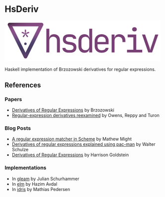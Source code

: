# HsDeriv

![Logo](./logo.png)

Haskell implementation of Brzozowski derivatives for regular expressions.

## References

### Papers
* [Derivatives of Regular Expressions](https://dl.acm.org/doi/10.1145/321239.321249) by Brzozowski
* [Regular-expression derivatives reexamined](https://www.ccs.neu.edu/home/turon/re-deriv.pdf) by Owens, Reppy and Turon

### Blog Posts
* [A regular expression matcher in Scheme](https://matt.might.net/articles/implementation-of-regular-expression-matching-in-scheme-with-derivatives/) by Mathew Might
* [Derivatives of regular expressions explained using pac-man](https://betterprogramming.pub/how-to-take-the-derivative-of-a-regular-expression-explained-2e7cea15028d) by Walter Schulze
* [Derivatives of Regular Expressions](https://harrisongoldste.in/languages/2017/09/30/derivatives-of-regular-expressions.html) by Harrison Goldstein

### Implementations
* In [gleam](https://github.com/schurhammer/gleamy_regex) by Julian Schurhammer
* In [elm](https://github.com/hazimavdal/jare) by Hazim Avdal
* In [idris](https://github.com/MathiasVP/idris-regex) by Mathias Pedersen